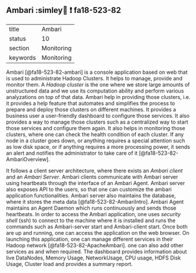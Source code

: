## Ambari :simley:wave: :exclamation: fa18-523-82


|          |            |
| -------- | ---------- |
| title    | Ambari     | 
| status   | 10         |
| section  | Monitoring |
| keywords | Monitoring |



Ambari [@fa18-523-82-ambari] is a console application based on web that is used to administrate Hadoop Clusters. It helps to manage, provide and monitor them. A *Hadoop cluster* is the one where we store large amounts of unstructured data and we use its computation ability and perform various analyzations on top of that data. Ambari help in providing those clusters, i.e. it provides a help feature that automates and simplifies the process to prepare and deploy those clusters on different machines. It provides a business user a user-friendly dashboard to configure those services. It also provides a way to manage those clusters such as a centralized way to start those services and configure them again. It also helps in monitoring those clusters, where one can check the health condition of each cluster. If any node in a cluster goes down, or anything requires a special attention such as low disk space, or if anything requires a more processing power, it sends an alert and notifies the administrator to take care of it [@fa18-523-82-AmbariOverview]. 

It follows a client server architecture, where there exists an *Ambari client* and an *Ambari Server*. Ambari clients communicate with Ambari server using heartbeats through the interface of an Ambari Agent. Ambari server also exposes API to the users, so that one can customize the ambari application functionalities. Ambari server also maintains the database, where it stores the meta data [@fa18-523-82-AmbariIntro]. Ambari Agent maintains an Agent Daemon which runs continuously and sends those heartbeats. In order to access the Ambari application, one uses *security shell* (ssh) to connect to the machine where it is installed and runs the commands such as Ambari-server start and Ambari-client start. Once both are up and running, one can access the application on the web browser. On launching this application, one can manage different services in their Hadoop network [@fa18-523-82-ApacheAmbari]. one can also add other services as and when required. The dashboard provides information about live DataNodes, Memory Usage, NetworkUsage, CPU usage, HDFS Disk Usage, Cluster load and provides a summary report.

     
